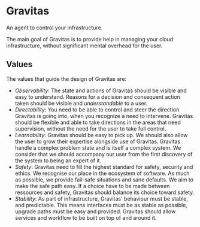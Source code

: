 # Gravitas

An agent to control your infrastructure.

The main goal of Gravitas is to provide help in managing your cloud infrastructure, without significant mental overhead for the user.

## Values

The values that guide the design of Gravitas are:

- *Observability*: The state and actions of Gravitas should be visible and easy to understand. Reasons for a decision and consequent action taken should be visible and *understandable* to a user.
- *Directability*: You need to be able to control and steer the direction Gravitas is going into, when you recognize a need to intervene. Gravitas should be flexible and able to take directions in the areas that need supervision, without the need for the user to take full control.  
- *Learnability*: Gravitas should be easy to pick up. We should also allow the user to grow their expertise alongside use of Gravitas. Gravitas handle a complex problem state and is itself a complex system. We consider that we should accompany our user from the first discovery of the system to being an expert of it.
- *Safety*: Gravitas need to fill the highest standard for safety, security and ethics. We recognise our place in the ecosystem of software. As much as possible, we provide fail-safe situations and sane defaults. We aim to make the safe path easy. If a choice have to be made between ressources and safety, Gravitas should balance its choice toward safety.
- *Stability*: As part of infrastructure, Gravitas' behaviour must be stable, and predictable. This means interfaces must be as stable as possible, upgrade paths must be easy and provided. Gravitas should allow services and workflow to be built on top of and around it.
